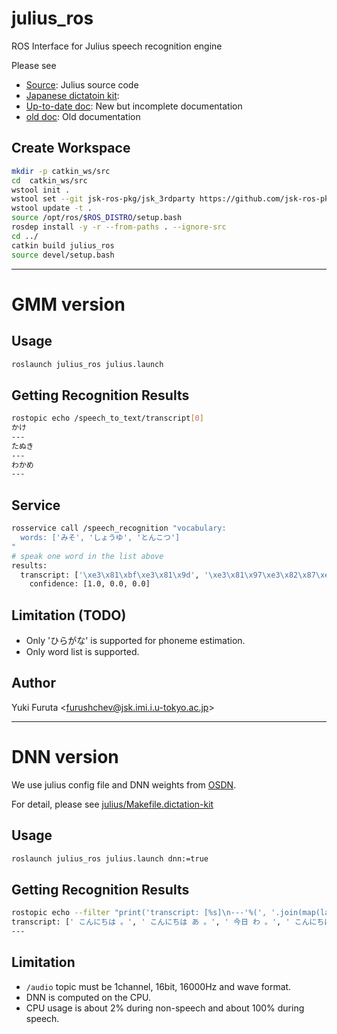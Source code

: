 julius_ros
==========

ROS Interface for Julius speech recognition engine

Please see
 - [Source](https://github.com/julius-speech/julius): Julius source code
 - [Japanese dictatoin kit](https://github.com/julius-speech/dictation-kit):
 - [Up-to-date doc](https://github.com/julius-speech/julius/tree/master/doc): New but incomplete documentation
 - [old doc](https://julius.osdn.jp/juliusbook/ja/): Old documentation

## Create Workspace

```bash
mkdir -p catkin_ws/src
cd  catkin_ws/src
wstool init .
wstool set --git jsk-ros-pkg/jsk_3rdparty https://github.com/jsk-ros-pkg/jsk_3rdparty.git -y
wstool update -t .
source /opt/ros/$ROS_DISTRO/setup.bash
rosdep install -y -r --from-paths . --ignore-src
cd ../
catkin build julius_ros
source devel/setup.bash
```

---

# GMM version

## Usage

``` bash
roslaunch julius_ros julius.launch
```

## Getting Recognition Results

``` bash
rostopic echo /speech_to_text/transcript[0]
かけ
---
たぬき
---
わかめ
---
```

## Service

``` bash
rosservice call /speech_recognition "vocabulary:
  words: ['みそ', 'しょうゆ', 'とんこつ']
"
# speak one word in the list above
results:
  transcript: ['\xe3\x81\xbf\xe3\x81\x9d', '\xe3\x81\x97\xe3\x82\x87\xe3\x81\x86\xe3\x82\x86', '\xe3\x81\xa8\xe3\x82\x93\xe3\x81\x93\xe3\x81\xa4']
    confidence: [1.0, 0.0, 0.0]
```

## Limitation (TODO)

- Only 'ひらがな' is supported for phoneme estimation.
- Only word list is supported.

## Author

Yuki Furuta <<furushchev@jsk.imi.i.u-tokyo.ac.jp>>


---

# DNN version

We use julius config file and DNN weights from [OSDN](https://osdn.net/frs/redir.php?m=ymu&f=%2Fjulius%2F66544%2Fdictation-kit-v4.4.zip).

For detail, please see [julius/Makefile.dictation-kit](https://github.com/jsk-ros-pkg/jsk_3rdparty/blob/master/3rdparty/julius/Makefile.dictation-kit)

## Usage

```bash
roslaunch julius_ros julius.launch dnn:=true
```

## Getting Recognition Results

```bash
rostopic echo --filter "print('transcript: [%s]\n---'%(', '.join(map(lambda x: '\'%s\''%(x.decode('utf-8')), m.transcript))))" /speech_to_text
transcript: [' こんにちは 。', ' こんにちは あ 。', ' 今日 わ 。', ' こんにちは は 。', ' 今日 は 。']
---
```

## Limitation
- `/audio` topic must be 1channel, 16bit, 16000Hz and wave format.
- DNN is computed on the CPU.
- CPU usage is about 2% during non-speech and about 100% during speech.

